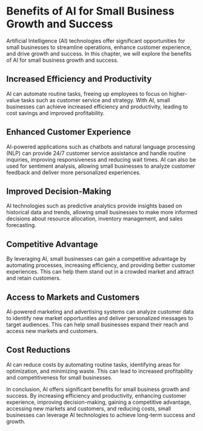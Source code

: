 Benefits of AI for Small Business Growth and Success
===================================================================================================

Artificial Intelligence (AI) technologies offer significant opportunities for small businesses to streamline operations, enhance customer experience, and drive growth and success. In this chapter, we will explore the benefits of AI for small business growth and success.

Increased Efficiency and Productivity
-------------------------------------

AI can automate routine tasks, freeing up employees to focus on higher-value tasks such as customer service and strategy. With AI, small businesses can achieve increased efficiency and productivity, leading to cost savings and improved profitability.

Enhanced Customer Experience
----------------------------

AI-powered applications such as chatbots and natural language processing (NLP) can provide 24/7 customer service assistance and handle routine inquiries, improving responsiveness and reducing wait times. AI can also be used for sentiment analysis, allowing small businesses to analyze customer feedback and deliver more personalized experiences.

Improved Decision-Making
------------------------

AI technologies such as predictive analytics provide insights based on historical data and trends, allowing small businesses to make more informed decisions about resource allocation, inventory management, and sales forecasting.

Competitive Advantage
---------------------

By leveraging AI, small businesses can gain a competitive advantage by automating processes, increasing efficiency, and providing better customer experiences. This can help them stand out in a crowded market and attract and retain customers.

Access to Markets and Customers
-------------------------------

AI-powered marketing and advertising systems can analyze customer data to identify new market opportunities and deliver personalized messages to target audiences. This can help small businesses expand their reach and access new markets and customers.

Cost Reductions
---------------

AI can reduce costs by automating routine tasks, identifying areas for optimization, and minimizing waste. This can lead to increased profitability and competitiveness for small businesses.

In conclusion, AI offers significant benefits for small business growth and success. By increasing efficiency and productivity, enhancing customer experience, improving decision-making, gaining a competitive advantage, accessing new markets and customers, and reducing costs, small businesses can leverage AI technologies to achieve long-term success and growth.
